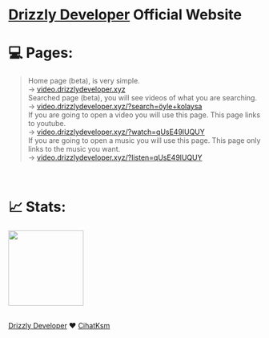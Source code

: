 # [Drizzly Developer](http://video.drizzlydeveloper.xyz) Official Website

# 💻 Pages: 

> Home page (beta), is very simple. <br>
→ <a href="http://video.drizzlydeveloper.xyz/" target="_blank"> video.drizzlydeveloper.xyz </a> <br>
> Searched page (beta), you will see videos of what you are searching. <br>
→ <a href="http://video.drizzlydeveloper.xyz/?search=öyle+kolaysa" target="_blank"> video.drizzlydeveloper.xyz/?search=öyle+kolaysa</a> <br>
> If you are going to open a video you will use this page. This page links to youtube. <br>
→ <a href="http://video.drizzlydeveloper.xyz/?watch=qUsE49lUQUY" target="_blank"> video.drizzlydeveloper.xyz/?watch=qUsE49lUQUY </a> <br>
> If you are going to open a music you will use this page. This page only links to the music you want. <br>
→ <a href="http://video.drizzlydeveloper.xyz/?listen=qUsE49lUQUY" target="_blank"> video.drizzlydeveloper.xyz/?listen=qUsE49lUQUY </a> <br>
<br>

# 📈 Stats:
<a href="https://stats.uptimerobot.com/QAoJjhX990" target="_blank"> 
  <img style="width: 150px;" src="https://uptimerobot.com/assets/images/uptimerobot-logo.svg"> 
</a>

<br>
<br>

<a href="https://drizzlydeveloper.xyz/" target="_blank">Drizzly Developer</a> ❤ 
<a href="https://drizzlydeveloper.xyz/@cihatksm" target="_blank">CihatKsm</a>
